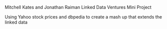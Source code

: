 Mitchell Kates and Jonathan Raiman
Linked Data Ventures Mini Project

Using Yahoo stock prices and dbpedia to create a mash up that extends the linked data
